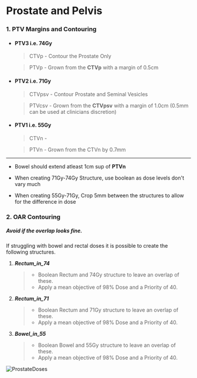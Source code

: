 # Prostate and Pelvis

### 1. PTV Margins and Contouring

* #### **PTV3** i.e. 74Gy
  > CTVp - Contour the Prostate Only
  
  > PTVp - Grown from the **CTVp** with a margin of 0.5cm

* #### **PTV2** i.e. 71Gy
  > CTVpsv - Contour Prostate and Seminal Vesicles
  
  > PTVcsv - Grown from the **CTVpsv** with a margin of 1.0cm (0.5mm can be used at clinicians discretion)

* #### **PTV1** i.e. 55Gy
  > CTVn -
  
  > PTVn - Grown from the CTVn by 0.7mm
  
---

* Bowel should extend atleast 1cm sup of **PTVn**

* When creating 71Gy-74Gy Structure, use boolean as dose levels don't vary much

* When creating 55Gy-71Gy, Crop 5mm between the structures to allow for the difference in dose

### 2. OAR Contouring

##### ***Avoid if the overlap looks fine.***
If struggling with bowel and rectal doses it is possible to create the following structures.

  1. ***Rectum_in_74***
     > * Boolean Rectum and 74Gy structure to leave an overlap of these. 
     > * Apply a mean objective of 98% Dose and a Priority of 40.
  2. ***Rectum_in_71***
     > * Boolean Rectum and 71Gy structure to leave an overlap of these. 
     > * Apply a mean objective of 98% Dose and a Priority of 40.
  3. ***Bowel_in_55***
     > * Boolean Bowel and 55Gy structure to leave an overlap of these.
     > * Apply a mean objective of 98% Dose and a Priority of 40.
  
  
![ProstateDoses](_media/prostdoses.png)
  
